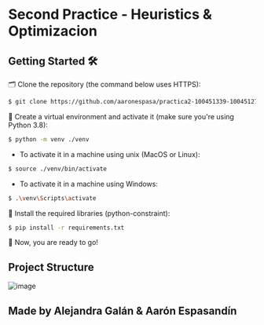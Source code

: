 # Second Practice - Heuristics & Optimizacion

## Getting Started 🛠
🗂 Clone the repository (the command below uses HTTPS):
```sh
$ git clone https://github.com/aaronespasa/practica2-100451339-100451273.git
```

🌲 Create a virtual environment and activate it (make sure you're using Python 3.8):
```sh
$ python -m venv ./venv
```
- To activate it in a machine using unix (MacOS or Linux):
```sh
$ source ./venv/bin/activate
```

- To activate it in a machine using Windows:
```sh
$ .\venv\Scripts\activate
```

📄 Install the required libraries (python-constraint):
```sh
$ pip install -r requirements.txt
```

🎉 Now, you are ready to go!

## Project Structure
![image](https://user-images.githubusercontent.com/39239895/201787659-6477026b-7516-4d87-b262-5110462d67fc.png)

## Made by Alejandra Galán & Aarón Espasandín
